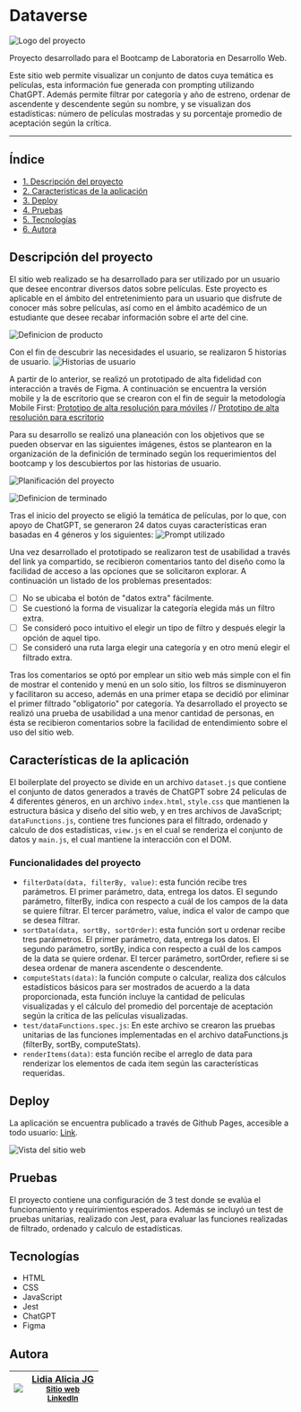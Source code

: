 # Dataverse
![Logo del proyecto](https://github.com/LidiaAliciaJG/Laboratoria-dataverse/blob/c847600f51222a6e4c4ff75f9e125a845056eab8/src/imagenes/LogoConNombre.png)

Proyecto desarrollado para el Bootcamp de Laboratoria en Desarrollo Web.

Este sitio web permite visualizar un conjunto de datos cuya temática es películas, esta información fue generada con prompting utilizando ChatGPT. Además permite filtrar por categoría y año de estreno, ordenar de ascendente y descendente según su nombre, y se visualizan dos estadísticas: número de películas mostradas y su porcentaje promedio de aceptación según la crítica. 

***

## Índice

* [1. Descripción del proyecto](#descripción-del-proyecto)
* [2. Características de la aplicación](#características-de-la-aplicación)
* [3. Deploy](#deploy)
* [4. Pruebas](#pruebas)
* [5. Tecnologías](#tecnologías)
* [6. Autora](#autora)

## Descripción del proyecto
El sitio web realizado se ha desarrollado para ser utilizado por un usuario que desee encontrar diversos datos sobre películas. Este proyecto es aplicable en el ámbito del entretenimiento para un usuario que disfrute de conocer más sobre películas, así como en el ámbito académico de un estudiante que desee recabar información sobre el arte del cine.

![Definicion de producto](https://github.com/LidiaAliciaJG/Laboratoria-dataverse/blob/5559e14614f99dea2a75926fa49f1223a883f35b/src/imagenes/definicionproducto.png)

Con el fin de descubrir las necesidades el usuario, se realizaron 5 historias de usuario.
![Historias de usuario](https://github.com/LidiaAliciaJG/Laboratoria-dataverse/blob/5559e14614f99dea2a75926fa49f1223a883f35b/src/imagenes/historiasdeusuario.png)

A partir de lo anterior, se realizó un prototipado de alta fidelidad con interacción a través de Figma. A continuación se encuentra la versión mobile y la de escritorio que se crearon con el fin de seguir la metodología Mobile First:
[Prototipo de alta resolución para móviles](https://www.figma.com/proto/wEhsKfwlfUiGR9cFomYMqY/Dataverse-Project?type=design&node-id=393-361&t=OfUPieCaUroi7FCw-1&scaling=scale-down&page-id=393%3A23&starting-point-node-id=393%3A361&mode=design)
//
[Prototipo de alta resolución para escritorio](https://www.figma.com/proto/wEhsKfwlfUiGR9cFomYMqY/Dataverse-Project?type=design&node-id=237-144&t=Z1IuBdZn4yvCWZkQ-1&scaling=scale-down&page-id=4%3A23&starting-point-node-id=237%3A144&mode=design)

Para su desarrollo se realizó una planeación con los objetivos que se pueden observar en las siguientes imágenes, éstos se plantearon en la organización de la definición de terminado según los requerimientos del bootcamp y los descubiertos por las historias de usuario.

![Planificación del proyecto](https://github.com/LidiaAliciaJG/Laboratoria-dataverse/blob/5559e14614f99dea2a75926fa49f1223a883f35b/src/imagenes/planeacion.png)

![Definicion de terminado](https://github.com/LidiaAliciaJG/Laboratoria-dataverse/blob/5559e14614f99dea2a75926fa49f1223a883f35b/src/imagenes/definicionterminado.png)

Tras el inicio del proyecto se eligió la temática de películas, por lo que, con apoyo de ChatGPT, se generaron 24 datos cuyas características eran basadas en 4 géneros y los siguientes:
![Prompt utilizado](https://github.com/LidiaAliciaJG/Laboratoria-dataverse/blob/5559e14614f99dea2a75926fa49f1223a883f35b/src/imagenes/Laboratoria%20Prototipos.gif)

Una vez desarrollado el prototipado se realizaron test de usabilidad a través del link ya compartido, se recibieron comentarios tanto del diseño como la facilidad de acceso a las opciones que se solicitaron explorar. A continuación un listado de los problemas presentados:
- [ ] No se ubicaba el botón de "datos extra" fácilmente.
- [ ] Se cuestionó la forma de visualizar la categoría elegida más un filtro extra.
- [ ] Se consideró poco intuitivo el elegir un tipo de filtro y después elegir la opción de aquel tipo.
- [ ] Se consideró una ruta larga elegir una categoría y en otro menú elegir el filtrado extra.

Tras los comentarios se optó por emplear un sitio web más simple con el fin de mostrar el contenido y menú en un solo sitio, los filtros se disminuyeron y facilitaron su acceso, además en una primer etapa se decidió por eliminar el primer filtrado "obligatorio" por categoría. Ya desarrollado el proyecto se realizó una prueba de usabilidad a una menor cantidad de personas, en ésta se recibieron comentarios sobre la facilidad de entendimiento sobre el uso del sitio web.

## Características de la aplicación
El boilerplate del proyecto se divide en un archivo `dataset.js` que contiene el conjunto de datos generados a través de ChatGPT sobre 24 películas de 4 diferentes géneros, en un archivo `index.html`, `style.css` que mantienen la estructura básica y diseño del sitio web, y en tres archivos de JavaScript; `dataFunctions.js`, contiene tres funciones para el filtrado, ordenado y calculo de dos estadísticas, `view.js` en el cual se renderiza el conjunto de datos y `main.js`, el cual mantiene la interacción con el DOM.

### Funcionalidades del proyecto
- `filterData(data, filterBy, value)`: esta función recibe tres parámetros. El primer parámetro, data, entrega los datos. El segundo parámetro, filterBy, indica con respecto a cuál de los campos de la data se quiere filtrar. El tercer parámetro, value, indica el valor de campo que se desea filtrar.
- `sortData(data, sortBy, sortOrder)`: esta función sort u ordenar recibe tres parámetros. El primer parámetro, data, entrega los datos. El segundo parámetro, sortBy, indica con respecto a cuál de los campos de la data se quiere ordenar. El tercer parámetro, sortOrder, refiere si se desea ordenar de manera ascendente o descendente.
- `computeStats(data)`: la función compute o calcular, realiza dos cálculos estadísticos básicos para ser mostrados de acuerdo a la data proporcionada, esta función incluye la cantidad de películas visualizadas y el cálculo del promedio del porcentaje de aceptación según la crítica de las películas visualizadas.
- `test/dataFunctions.spec.js`: En este archivo se crearon las pruebas unitarias de las funciones implementadas en el archivo dataFunctions.js (filterBy, sortBy, computeStats).
-  `renderItems(data)`: esta función recibe el arreglo de data para renderizar los elementos de cada item según las características requeridas.

## Deploy
La aplicación se encuentra publicado a través de Github Pages, accesible a todo usuario: [Link](https://lidiaaliciajg.github.io/Laboratoria-dataverse/src/index.html).

![Vista del sitio web](https://github.com/LidiaAliciaJG/Laboratoria-dataverse/blob/5559e14614f99dea2a75926fa49f1223a883f35b/src/imagenes/vista.png)


## Pruebas
El proyecto contiene una configuración de 3 test donde se evalúa el funcionamiento y requirimientos esperados. Además se incluyó un test de pruebas unitarias, realizado con Jest, para evaluar las funciones realizadas de filtrado, ordenado y calculo de estadísticas.

## Tecnologías
* HTML
* CSS
* JavaScript
* Jest
* ChatGPT
* Figma

## Autora

| [<img src="https://github.com/LidiaAliciaJG.png?size=139">](https://github.com/LidiaAliciaJG) | [Lidia Alicia JG](https://github.com/LidiaAliciaJG) <br> <sub>[Sitio web](https://lidiaaliciajg.github.io/)</sub> <br> <sub>[LinkedIn](https://www.linkedin.com/in/lidiaaliciajg/)</sub> |
| :---: | :---: |
